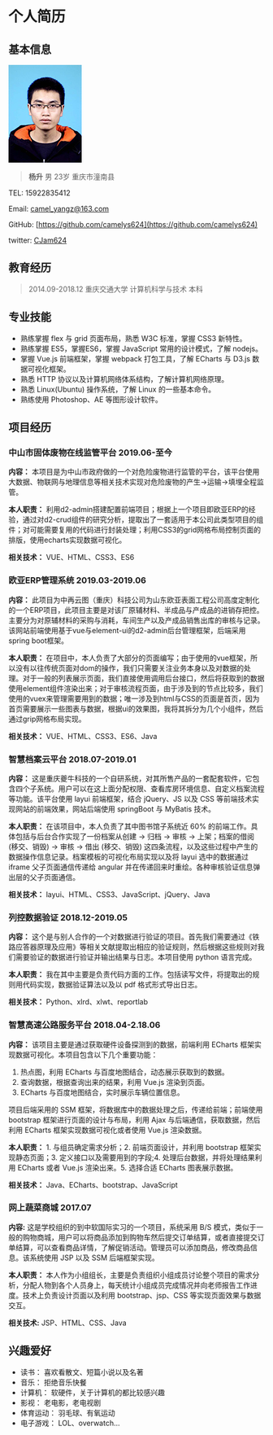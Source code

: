 # 个人简历

## 基本信息

![头像](./static/head.jpg)

> **杨升**         男      23岁   重庆市潼南县

TEL: 15922835412

Email: camel_yangz@163.com

GitHub: [https://github.com/camelys624](https://github.com/camelys624)

twitter: [CJam624](https://twitter.com/CJam624)

## 教育经历

> 2014.09-2018.12 重庆交通大学 计算机科学与技术 本科

## 专业技能

- 熟练掌握 flex 与 grid 页面布局，熟悉 W3C 标准，掌握 CSS3 新特性。
- 熟练掌握 ES5，掌握ES6，掌握 JavaScript 常用的设计模式，了解 nodejs。
- 掌握 Vue.js 前端框架，掌握 webpack 打包工具，了解 ECharts 与 D3.js 数据可视化框架。
- 熟悉 HTTP 协议以及计算机网络体系结构，了解计算机网络原理。
- 熟悉 Linux(Ubuntu) 操作系统，了解 Linux 的一些基本命令。
- 熟练使用 Photoshop、AE 等图形设计软件。

## 项目经历

### 中山市固体废物在线监管平台  2019.06-至今

**内容：** 本项目是为中山市政府做的一个对危险废物进行监管的平台，该平台使用大数据、物联网与地理信息等相关技术实现对危险废物的产生->运输->填埋全程监管。

**本人职责：** 利用d2-admin搭建配置前端项目；根据上一个项目即欧亚ERP的经验，通过对d2-crud组件的研究分析，提取出了一套适用于本公司此类型项目的组件；对可能需要复用的代码进行封装处理；利用CSS3的grid网格布局控制页面的排版，使用echarts实现数据可视化。

**相关技术：** VUE、HTML、CSS3、ES6

### 欧亚ERP管理系统     2019.03-2019.06

**内容：** 此项目为中再云图（重庆）科技公司为山东欧亚表面工程公司高度定制化的一个ERP项目，此项目主要是对该厂原辅材料、半成品与产成品的进销存把控。主要分为对原辅材料的采购与消耗，车间生产以及产成品销售出库的审核与记录。该网站前端使用基于vue与element-ui的d2-admin后台管理框架，后端采用spring boot框架。

**本人职责：** 在项目中，本人负责了大部分的页面编写；由于使用的vue框架，所以没有以往传统页面对dom的操作，我们只需要关注业务本身以及对数据的处理。对于一般的列表展示页面，我们直接使用调用后台接口，然后将获取到的数据使用element组件渲染出来；对于审核流程页面，由于涉及到的节点比较多，我们使用的vuex来管理需要用到的数据；唯一涉及到html与CSS的页面是首页，因为首页需要展示一些图表与数据，根据ui的效果图，我将其拆分为几个小组件，然后通过grip网格布局实现。

**相关技术：**  VUE、HTML、CSS3、ES6、Java

### 智慧档案云平台   2018.07-2019.01

**内容：** 这是重庆夔牛科技的一个自研系统，对其所售产品的一套配套软件，它包含四个子系统。用户可以在这上面分配权限、查看库房环境信息、自定义档案流程等功能。该平台使用 layui 前端框架，结合 jQuery、JS 以及 CSS 等前端技术实现网站的前端效果，网站后端使用 springBoot 与 MyBatis 技术。

**本人职责：** 在该项目中，本人负责了其中图书馆子系统近 60% 的前端工作。具体包括与后台合作实现了一份档案从创建 -> 归档 -> 审核 -> 上架；档案的借阅 (移交、销毁) -> 审核 -> 借出 (移交、销毁) 这四条流程，以及这些过程中产生的数据操作信息记录。档案模板的可视化布局实现以及将 layui 选中的数据通过 iframe 父子页面通信传递给 angular 并在传递回来时重绘。各种审核验证信息弹出层的父子页面通信。

**相关技术：** layui、HTML、CSS3、JavaScript、jQuery、Java

### 列控数据验证    2018.12-2019.05

**内容：** 这个是与别人合作的一个对数据进行验证的项目。首先我们需要通过《铁路应答器原理及应用》等相关文献提取出相应的验证规则，然后根据这些规则对我们需要验证的数据进行验证并输出结果与日志。本项目使用 python 语言完成。

**本人职责：** 我在其中主要是负责代码方面的工作。包括读写文件，将提取出的规则用代码实现，数据验证算法以及以 pdf 格式形式导出日志。

**相关技术：**  Python、xlrd、xlwt、reportlab

### 智慧高速公路服务平台   2018.04-2.18.06

**内容：** 该项目主要是通过获取硬件设备探测到的数据，前端利用 ECharts 框架实现数据可视化。本项目包含以下几个重要功能：

1. 热点图，利用 ECharts 与百度地图结合，动态展示获取到的数据。
2. 查询数据，根据查询出来的结果，利用 Vue.js 渲染到页面。
3. ECharts 与百度地图结合，实时展示车辆位置信息。

项目后端采用的 SSM 框架，将数据库中的数据处理之后，传递给前端；前端使用 bootstrap 框架进行页面的设计与布局，利用 Ajax 与后端通信，获取数据，然后利用 ECharts 框架实现数据可视化或者使用 Vue.js 渲染数据。

**本人职责：** 1. 与组员确定需求分析；2. 前端页面设计，并利用 bootstrap 框架实现静态页面；3. 定义接口以及需要用到的字段;4. 处理后台数据，并将处理结果利用 ECharts 或者 Vue.js 渲染出来。5. 选择合适 ECharts 图表展示数据。

**相关技术：** Java、ECharts、bootstrap、JavaScript

### 网上蔬菜商城  2017.07

**内容:** 这是学校组织的到中软国际实习的一个项目，系统采用 B/S 模式，类似于一般的购物商城，用户可以将商品添加到购物车然后提交订单结算，或者直接提交订单结算，可以查看商品详情，了解促销活动。管理员可以添加商品，修改商品信息。该系统使用 JSP 以及 SSM 后端框架实现。

**本人职责：** 本人作为小组组长，主要是负责组织小组成员讨论整个项目的需求分析，分配人物到各个人员身上，每天统计小组成员完成情况并向老师报告工作进度。技术上负责设计页面以及利用 bootstrap、jsp、CSS 等实现页面效果与数据交互。

**相关技术:** JSP、HTML、CSS、Java

## 兴趣爱好

- 读书： 喜欢看散文、短篇小说以及名著
- 音乐： 拒绝音乐快餐
- 计算机： 软硬件，关于计算机的都比较感兴趣
- 影视： 老电影，老电视剧
- 体育运动： 羽毛球、有氧运动
- 电子游戏： LOL、overwatch...
